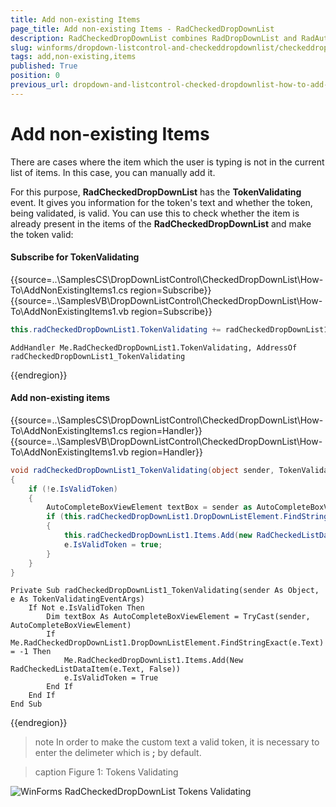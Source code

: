 ```yaml
---
title: Add non-existing Items
page_title: Add non-existing Items - RadCheckedDropDownList
description: RadCheckedDropDownList combines RadDropDownList and RadAutoCompleteBox in order to provide functionality to check items in the drop down area and tokenize them in the text area. 
slug: winforms/dropdown-listcontrol-and-checkeddropdownlist/checkeddropdownlist/how-to/add-non-existing-items
tags: add,non-existing,items
published: True
position: 0
previous_url: dropdown-and-listcontrol-checked-dropdownlist-how-to-add-non-existing-items
---
```


# Add non-existing Items
 
There are cases where the item which the user is typing is not in the current list of items. In this case, you can manually add it.

For this purpose, __RadCheckedDropDownList__ has the __TokenValidating__ event. It gives you information for the token's text and whether the token, being validated, is valid. You can use this to check whether the item is already present in the items of the __RadCheckedDropDownList__ and make the token valid:

#### Subscribe for TokenValidating 

{{source=..\SamplesCS\DropDownListControl\CheckedDropDownList\How-To\AddNonExistingItems1.cs region=Subscribe}} 
{{source=..\SamplesVB\DropDownListControl\CheckedDropDownList\How-To\AddNonExistingItems1.vb region=Subscribe}} 

````C#
this.radCheckedDropDownList1.TokenValidating += radCheckedDropDownList1_TokenValidating;

````
````VB.NET
AddHandler Me.RadCheckedDropDownList1.TokenValidating, AddressOf radCheckedDropDownList1_TokenValidating

````

{{endregion}} 


#### Add non-existing items 

{{source=..\SamplesCS\DropDownListControl\CheckedDropDownList\How-To\AddNonExistingItems1.cs region=Handler}} 
{{source=..\SamplesVB\DropDownListControl\CheckedDropDownList\How-To\AddNonExistingItems1.vb region=Handler}} 

````C#
void radCheckedDropDownList1_TokenValidating(object sender, TokenValidatingEventArgs e)
{
    if (!e.IsValidToken)
    {
        AutoCompleteBoxViewElement textBox = sender as AutoCompleteBoxViewElement;
        if (this.radCheckedDropDownList1.DropDownListElement.FindStringExact(e.Text) == -1)
        {
            this.radCheckedDropDownList1.Items.Add(new RadCheckedListDataItem(e.Text, false));
            e.IsValidToken = true;
        }
    }
}

````
````VB.NET
Private Sub radCheckedDropDownList1_TokenValidating(sender As Object, e As TokenValidatingEventArgs)
    If Not e.IsValidToken Then
        Dim textBox As AutoCompleteBoxViewElement = TryCast(sender, AutoCompleteBoxViewElement)
        If Me.RadCheckedDropDownList1.DropDownListElement.FindStringExact(e.Text) = -1 Then
            Me.RadCheckedDropDownList1.Items.Add(New RadCheckedListDataItem(e.Text, False))
            e.IsValidToken = True
        End If
    End If
End Sub

````

{{endregion}} 

>note In order to make the custom text a valid token, it is necessary to enter the delimeter which is __;__ by default.

>caption Figure 1: Tokens Validating

![WinForms RadCheckedDropDownList Tokens Validating](images/dropdown-and-listcontrol-checkeddropdownlist-how-to001.gif)



